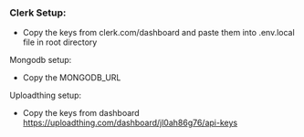 ### Clerk Setup:
* Copy the keys from clerk.com/dashboard and paste them into .env.local file in root directory

Mongodb setup:
* Copy the MONGODB_URL

Uploadthing setup:
* Copy the keys from dashboard https://uploadthing.com/dashboard/jl0ah86g76/api-keys